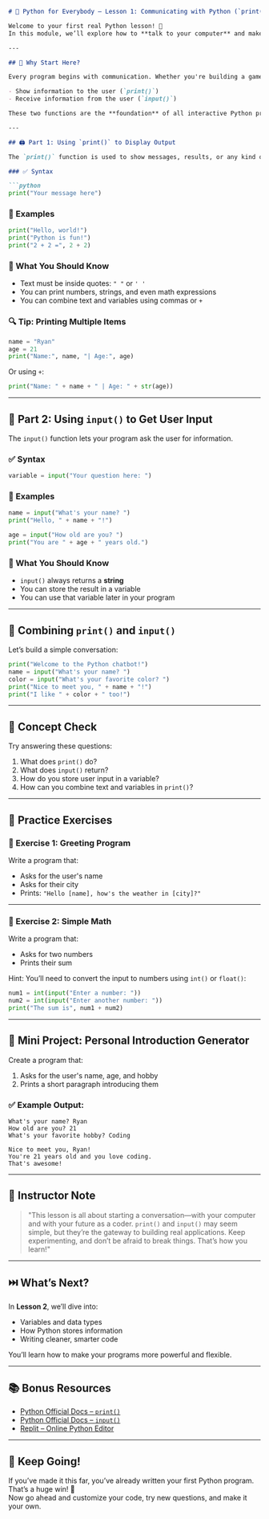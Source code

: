 ```markdown
# 🐍 Python for Everybody – Lesson 1: Communicating with Python (`print()` and `input()`)

Welcome to your first real Python lesson! 🎉  
In this module, we’ll explore how to **talk to your computer** and make it talk back. You’ll learn how to display messages, ask questions, and create your first interactive program using two essential functions: `print()` and `input()`.

---

## 📘 Why Start Here?

Every program begins with communication. Whether you're building a game, a website, or a data analysis tool, you need to:

- Show information to the user (`print()`)
- Receive information from the user (`input()`)

These two functions are the **foundation** of all interactive Python programs.

---

## 🖨️ Part 1: Using `print()` to Display Output

The `print()` function is used to show messages, results, or any kind of output on the screen.

### ✅ Syntax

```python
print("Your message here")
```

### 🧪 Examples

```python
print("Hello, world!")
print("Python is fun!")
print("2 + 2 =", 2 + 2)
```

### 🧠 What You Should Know

- Text must be inside quotes: `" "` or `' '`
- You can print numbers, strings, and even math expressions
- You can combine text and variables using commas or `+`

### 🔍 Tip: Printing Multiple Items

```python
name = "Ryan"
age = 21
print("Name:", name, "| Age:", age)
```

Or using `+`:

```python
print("Name: " + name + " | Age: " + str(age))
```

---

## 🎤 Part 2: Using `input()` to Get User Input

The `input()` function lets your program ask the user for information.

### ✅ Syntax

```python
variable = input("Your question here: ")
```

### 🧪 Examples

```python
name = input("What's your name? ")
print("Hello, " + name + "!")

age = input("How old are you? ")
print("You are " + age + " years old.")
```

### 🧠 What You Should Know

- `input()` always returns a **string**
- You can store the result in a variable
- You can use that variable later in your program

---

## 🔄 Combining `print()` and `input()`

Let’s build a simple conversation:

```python
print("Welcome to the Python chatbot!")
name = input("What's your name? ")
color = input("What's your favorite color? ")
print("Nice to meet you, " + name + "!")
print("I like " + color + " too!")
```

---

## 🧠 Concept Check

Try answering these questions:

1. What does `print()` do?
2. What does `input()` return?
3. How do you store user input in a variable?
4. How can you combine text and variables in `print()`?

---

## 🧪 Practice Exercises

### 📝 Exercise 1: Greeting Program

Write a program that:

- Asks for the user's name
- Asks for their city
- Prints: `"Hello [name], how's the weather in [city]?"`

---

### 📝 Exercise 2: Simple Math

Write a program that:

- Asks for two numbers
- Prints their sum

Hint: You’ll need to convert the input to numbers using `int()` or `float()`:

```python
num1 = int(input("Enter a number: "))
num2 = int(input("Enter another number: "))
print("The sum is", num1 + num2)
```

---

## 🧪 Mini Project: Personal Introduction Generator

Create a program that:

1. Asks for the user's name, age, and hobby
2. Prints a short paragraph introducing them

### ✅ Example Output:

```
What's your name? Ryan  
How old are you? 21  
What's your favorite hobby? Coding  

Nice to meet you, Ryan!  
You're 21 years old and you love coding.  
That's awesome!
```

---

## 💬 Instructor Note

> "This lesson is all about starting a conversation—with your computer and with your future as a coder. `print()` and `input()` may seem simple, but they’re the gateway to building real applications. Keep experimenting, and don’t be afraid to break things. That’s how you learn!"

---

## ⏭️ What’s Next?

In **Lesson 2**, we’ll dive into:

- Variables and data types  
- How Python stores information  
- Writing cleaner, smarter code

You’ll learn how to make your programs more powerful and flexible.

---

## 📚 Bonus Resources

- [Python Official Docs – `print()`](https://docs.python.org/3/library/functions.html#print)
- [Python Official Docs – `input()`](https://docs.python.org/3/library/functions.html#input)
- [Replit – Online Python Editor](https://replit.com/)

---

## 🙌 Keep Going!

If you’ve made it this far, you’ve already written your first Python program. That’s a huge win! 🎉  
Now go ahead and customize your code, try new questions, and make it your own.

```
